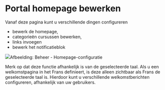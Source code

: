 # Portal homepage bewerken

Vanaf deze pagina kunt u verschillende dingen configureren

* bewerk de homepage,
* categorieën cursussen bewerken,
* links invoegen
* bewerk het notificatieblok

![](../../.gitbook/assets/images28%20%281%29.png)Afbeelding: Beheer - Homepage-configuratie

Merk op dat deze functie afhankelijk is van de geselecteerde taal. Als u een welkomstpagina in het Frans definieert, is deze alleen zichtbaar als Frans de geselecteerde taal is. Hierdoor kunt u verschillende welkomstberichten configureren, afhankelijk van uw gebruikers.
